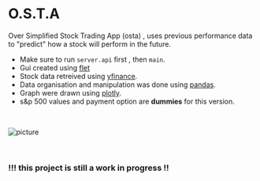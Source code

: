 # O.S.T.A

Over Simplified Stock Trading App (osta) , uses previous performance data to "predict" how a stock will perform in the future.
- Make sure to run `server.api` first , then `main`.
- Gui created using [flet](https://flet.dev/)
- Stock data retreived using [yfinance](https://pypi.org/project/yfinance/).
- Data organisation and manipulation was done using [pandas](https://pandas.pydata.org/).
- Graph were drawn using [plotly](https://plotly.com/).
- s&p 500 values and payment option are **dummies** for this version.
<br>

![picture](https://user-images.githubusercontent.com/72461398/210205638-fd184fab-dfa2-4c5d-83ec-cfc1ead8e284.jpg)

<br>

 ### !!!  this project is still a work in progress  !!
